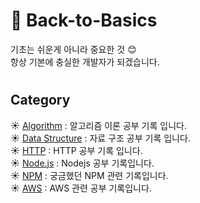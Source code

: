 # :deciduous_tree: Back-to-Basics

기초는 쉬운게 아니라 중요한 것 :blush:  
항상 기본에 충실한 개발자가 되겠습니다.
#

## Category    
 :sunny:  [Algorithm](https://github.com/SunHeeHeo/Back-to-Basics/tree/main/Algorithm) : 알고리즘 이론 공부 기록 입니다.       
 :sunny:  [Data Structure](https://github.com/SunHeeHeo/Back-to-Basics/tree/main/Data%20Structure) : 자료 구조 공부 기록 입니다.    
 :sunny: [HTTP](https://github.com/SunHeeHeo/Back-to-Basics/tree/main/HTTP) : HTTP 공부 기록 입니다.     
:sunny: [Node.js](https://github.com/SunHeeHeo/Back-to-Basics/tree/main/Node.js) : Nodejs 공부 기록입니다.     
:sunny: [NPM](https://github.com/SunHeeHeo/Back-to-Basics/tree/main/Npm) : 궁금했던 NPM 관련 기록입니다.   
:sunny:  [AWS](https://github.com/SunHeeHeo/Back-to-Basics/tree/main/AWS) : AWS 관련 공부 기록입니다.      